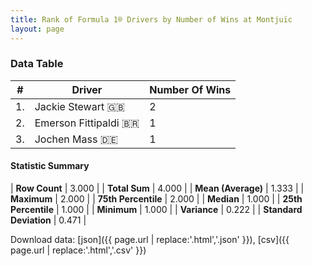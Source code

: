 ```yaml
---
title: Rank of Formula 1® Drivers by Number of Wins at Montjuïc
layout: page
---
```


<canvas id="chart" width="400" height="180"></canvas>
<script>
var data = {
    "datasets": [
        {
            "backgroundColor": [
                "#f3a935",
                "#f3a935",
                "#f3a935"
            ],
            "borderColor": [
                "#f68639",
                "#f68639",
                "#f68639"
            ],
            "borderWidth": 1,
            "data": [
                2.0,
                1.0,
                1.0
            ],
            "label": "Number Of Wins"
        }
    ],
    "labels": [
        "Jackie Stewart",
        "Emerson Fittipaldi",
        "Jochen Mass"
    ]
};
var options = {
  legend: {
    display: false
  },
  scales: {
    xAxes: [{
      ticks: {
        beginAtZero: true,
        maxRotation: 180,
        display: window.innerWidth > 800
      }
    }],
    yAxes: [{
      ticks: {
        beginAtZero: true
      }
    }]
  },
  onResize: function(chart, size) {
    chart.options.scales.xAxes[0].ticks.display = size.width > 800;
  }
};
var chart = new Chart("chart", {
    data: data,
    type: 'bar',
    options: options
});
</script>



### Data Table

| # | Driver | Number Of Wins |
|--|--|--|
| 1. | Jackie Stewart 🇬🇧 | 2 |
| 2. | Emerson Fittipaldi 🇧🇷 | 1 |
| 3. | Jochen Mass 🇩🇪 | 1 |

#### Statistic Summary

| **Row Count** | 3.000 |
| **Total Sum** | 4.000 |
| **Mean (Average)** | 1.333 |
| **Maximum** | 2.000 |
| **75th Percentile** | 2.000 |
| **Median** | 1.000 |
| **25th Percentile** | 1.000 |
| **Minimum** | 1.000 |
| **Variance** | 0.222 |
| **Standard Deviation** | 0.471 |

Download data: [json]({{ page.url | replace:'.html','.json' }}), [csv]({{ page.url | replace:'.html','.csv' }})
